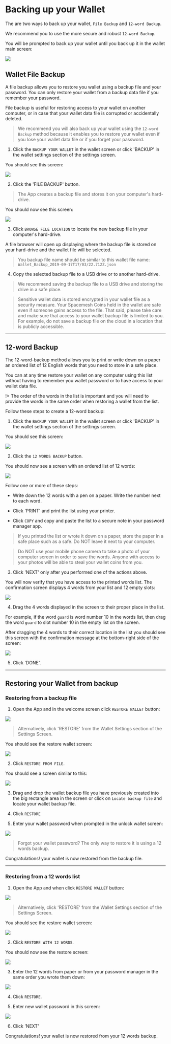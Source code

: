 # Backing up your Wallet

The are two ways to back up your wallet, `File Backup` and `12-word Backup`.

We recommend you to use the more secure and robust `12-word Backup`.

You will be prompted to back up your wallet until you back up it in the wallet main screen:

![](images/v1.0/wallet_screen.png)

## Wallet File Backup

A file backup allows you to restore you wallet using a backup file and your password. You can only restore your wallet from a backup data file if you remember your password.

File backup is useful for restoring access to your wallet on another computer, or in case that your wallet data file is corrupted or accidentally deleted.

> We recommend you will also back up your wallet using the `12-word Backup` method because it enables you to restore your wallet even if you lose your wallet data file or if you forget your password.


1. Click the `BACKUP YOUR WALLET` in the wallet screen or click 'BACKUP' in the wallet settings section of the settings screen.

You should see this screen:

![](images/v1.0/backup_main_screen.png)

2. Click the 'FILE BACKUP' button.

> The App creates a backup file and stores it on your computer's hard-drive.

You should now see this screen:

![](images/v1.0/wallet_file_backup.png)

3. Click `BROWSE FILE LOCATION` to locate the new backup file in your computer's hard-drive.

A file browser will open up displaying where the backup file is stored on your hard-drive and the wallet file will be selected.

> You backup file name should be similar to this wallet file name: `Wallet_Backup_2019-09-17T17/03/22.712Z.json`

4. Copy the selected backup file to a USB drive or to another hard-drive.

> We recommend saving the backup file to a USB drive and storing the drive in a safe place.

> Sensitive wallet data is stored encrypted in your wallet file as a security measure. Your Spacemesh Coins held in the wallet are safe even if someone gains access to the file. That said, please take care and make sure that access to your wallet backup file is limited to you. For example, do not save a backup file on the cloud in a location that is publicly accessible.

---

## 12-word Backup

The 12-word-backup method allows you to print or write down on a paper an ordered list of 12 English words that you need to store in a safe place.

You can at any time restore your wallet on any computer using this list without having to remember you wallet password or to have access to your wallet data file.

!> The order of the words in the list is important and you will need to provide the words in the same order when restoring a wallet from the list.

Follow these steps to create a 12-word backup:


1. Click the `BACKUP YOUR WALLET` in the wallet screen or click 'BACKUP' in the wallet settings section of the settings screen.

You should see this screen:

![](images/v1.0/backup_main_screen.png)


2. Click the `12 WORDS BACKUP` button.

You should now see a screen with an ordered list of 12 words:

![](images/v1.0/wallet_12_words_backup.png)

Follow one or more of these steps:

- Write down the 12 words with a pen on a paper. Write the number next to each word.

- Click 'PRINT' and print the list using your printer.

- Click `COPY` and copy and paste the list to a secure note in your password manager app.

> If you printed the list or wrote it down on a paper, store the paper in a safe place such as a safe. Do NOT leave it next to your computer.

> Do NOT use your mobile phone camera to take a photo of your computer screen in order to save the words. Anyone with access to your photos will be able to steal your wallet coins from you.

3. Click 'NEXT' only after you performed one of the actions above.

You will now verify that you have access to the printed words list. The confirmation screen displays 4 words from your list and 12 empty slots:

![](images/v1.0/wallet_12_words_confirm.png)

4. Drag the 4 words displayed in the screen to their proper place in the list.

For example, if the word `guard` is word number 10 in the words list, then drag the word `guard` to slot number 10 in the empty list on the screen.

After dragging the 4 words to their correct location in the list you should see this screen with the confirmation message at the bottom-right side of the screen:

![](images/v1.0/wallet_12_words_done.png)

5. Click 'DONE'.

----

## Restoring your Wallet from backup

### Restoring from a backup file

1. Open the App and in the welcome screen click `RESTORE WALLET` button:

![](images/v1.0/welcome.png)

> Alternatively, click 'RESTORE' from the Wallet Settings section of the Settings Screen.

You should see the restore wallet screen:

![](images/v1.0/wallet_restore_options.png)

2. Click `RESTORE FROM FILE`.

You should see a screen similar to this:

![](images/v1.0/wallet_file_restore.png)

3. Drag and drop the wallet backup file you have previously created into the big rectangle area in the screen or click on `Locate backup file` and locate your wallet backup file.

4. Click `RESTORE`

5. Enter your wallet password when prompted in the unlock wallet screen:

![](images/v1.0/unlock_wallet.png)

> Forgot your wallet password? The only way to restore it is using a 12 words backup.

Congratulations! your wallet is now restored from the backup file.

---

### Restoring from a 12 words list

1. Open the App and when click `RESTORE WALLET` button:

![](images/v1.0/welcome.png)

> Alternatively, click 'RESTORE' from the Wallet Settings section of the Settings Screen.

You should see the restore wallet screen:

![](images/v1.0/wallet_restore_options.png)

2. Click `RESTORE WITH 12 WORDS`.

You should now see the restore screen:

![](images/v1.0/wallet_12_words_restore.png)


3. Enter the 12 words from paper or from your password manager in the same order you wrote them down:

![](images/v1.0/wallet_12_words_filled.png)

4. Click `RESTORE`.

5. Enter new wallet password in this screen:

![](images/v1.0/protect_wallet.png)

6. Click 'NEXT'

Congratulations! your wallet is now restored from your 12 words backup.
